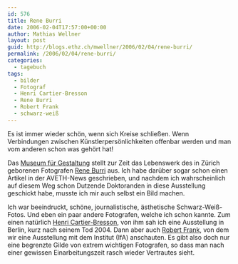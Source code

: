 ```yaml
---
id: 576
title: Rene Burri
date: 2006-02-04T17:57:00+00:00
author: Mathias Wellner
layout: post
guid: http://blogs.ethz.ch/mwellner/2006/02/04/rene-burri/
permalink: /2006/02/04/rene-burri/
categories:
  - tagebuch
tags:
  - bilder
  - Fotograf
  - Henri Cartier-Bresson
  - Rene Burri
  - Robert Frank
  - schwarz-weiß
---
```

Es ist immer wieder schön, wenn sich Kreise schließen. Wenn Verbindungen zwischen Künstlerpersönlichkeiten offenbar werden und man vom anderen schon was gehört hat!

Das [Museum für Gestaltung](http://www.museum-gestaltung.ch) stellt zur Zeit das Lebenswerk des in Zürich geborenen Fotografen [Rene Burri](https://de.wikipedia.org/wiki/Ren%C3%A9_Burri) aus. Ich habe darüber sogar schon einen Artikel in der AVETH-News geschrieben, und nachdem ich wahrscheinlich auf diesem Weg schon Dutzende Doktoranden in diese Ausstellung geschickt habe, musste ich mir auch selbst ein Bild machen.

Ich war beeindruckt, schöne, journalistische, ästhetische Schwarz-Weiß-Fotos. Und eben ein paar andere Fotografen, welche ich schon kannte. Zum einen natürlich [Henri Cartier-Bresson](https://de.wikipedia.org/wiki/Henri_Cartier-Bresson), von ihm sah ich eine Ausstellung in Berlin, kurz nach seinem Tod 2004. Dann aber auch [Robert Frank](https://en.wikipedia.org/wiki/Robert_Frank), von dem wir eine Ausstellung mit dem Institut (IfA) anschauten. Es gibt also doch nur eine begrenzte Gilde von extrem wichtigen Fotografen, so dass man nach einer gewissen Einarbeitungszeit rasch wieder Vertrautes sieht.